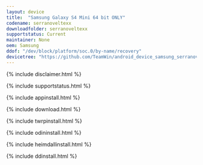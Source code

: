 ```yaml
---
layout: device
title:  "Samsung Galaxy S4 Mini 64 bit ONLY"
codename: serranoveltexx
downloadfolder: serranoveltexx
supportstatus: Current
maintainer: None
oem: Samsung
ddof: "/dev/block/platform/soc.0/by-name/recovery"
devicetree: "https://github.com/TeamWin/android_device_samsung_serranoveltexx"
---
```


{% include disclaimer.html %}

{% include supportstatus.html %}

{% include appinstall.html %}

{% include download.html %}

{% include twrpinstall.html %}

{% include odininstall.html %}

{% include heimdallinstall.html %}

{% include ddinstall.html %}
